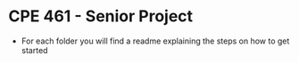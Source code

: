 # CPE 461 - Senior Project

* For each folder you will find a readme explaining the steps on how to get started
